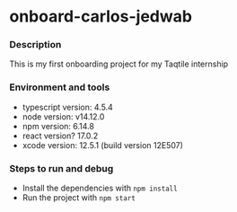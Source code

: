 # onboard-carlos-jedwab

### Description

This is my first onboarding project for my Taqtile internship

### Environment and tools

- typescript version: 4.5.4
- node version: v14.12.0
- npm version: 6.14.8
- react version? 17.0.2
- xcode version: 12.5.1 (build version 12E507)

### Steps to run and debug

- Install the dependencies with `npm install`
- Run the project with `npm start`
